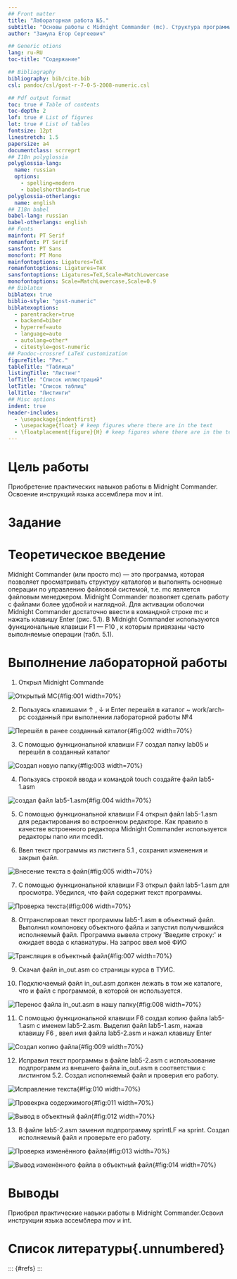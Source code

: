 ```yaml
---
## Front matter
title: "Лабораторная работа №5."
subtitle: "Основы работы с Midnight Commander (mc). Структура программы на языке ассемблера NASM. Системные вызовы в ОС GNU Linux"
author: "Замула Егор Сергеевич"

## Generic otions
lang: ru-RU
toc-title: "Содержание"

## Bibliography
bibliography: bib/cite.bib
csl: pandoc/csl/gost-r-7-0-5-2008-numeric.csl

## Pdf output format
toc: true # Table of contents
toc-depth: 2
lof: true # List of figures
lot: true # List of tables
fontsize: 12pt
linestretch: 1.5
papersize: a4
documentclass: scrreprt
## I18n polyglossia
polyglossia-lang:
  name: russian
  options:
	- spelling=modern
	- babelshorthands=true
polyglossia-otherlangs:
  name: english
## I18n babel
babel-lang: russian
babel-otherlangs: english
## Fonts
mainfont: PT Serif
romanfont: PT Serif
sansfont: PT Sans
monofont: PT Mono
mainfontoptions: Ligatures=TeX
romanfontoptions: Ligatures=TeX
sansfontoptions: Ligatures=TeX,Scale=MatchLowercase
monofontoptions: Scale=MatchLowercase,Scale=0.9
## Biblatex
biblatex: true
biblio-style: "gost-numeric"
biblatexoptions:
  - parentracker=true
  - backend=biber
  - hyperref=auto
  - language=auto
  - autolang=other*
  - citestyle=gost-numeric
## Pandoc-crossref LaTeX customization
figureTitle: "Рис."
tableTitle: "Таблица"
listingTitle: "Листинг"
lofTitle: "Список иллюстраций"
lotTitle: "Список таблиц"
lolTitle: "Листинги"
## Misc options
indent: true
header-includes:
  - \usepackage{indentfirst}
  - \usepackage{float} # keep figures where there are in the text
  - \floatplacement{figure}{H} # keep figures where there are in the text
---
```


# Цель работы

Приобретение практических навыков работы в Midnight Commander. Освоение инструкций языка ассемблера mov и int.

# Задание

# Теоретическое введение

Midnight Commander (или просто mc) — это программа, которая позволяет просматривать
структуру каталогов и выполнять основные операции по управлению файловой системой,
т.е. mc является файловым менеджером. Midnight Commander позволяет сделать работу с
файлами более удобной и наглядной.
Для активации оболочки Midnight Commander достаточно ввести в командной строке mc и
нажать клавишу Enter (рис. 5.1).
В Midnight Commander используются функциональные клавиши F1 — F10 , к которым
привязаны часто выполняемые операции (табл. 5.1).

# Выполнение лабораторной работы

1. Открыл Midnight Commande

![Открытый МС](https://github.com/egorzam21/study_2023-2024_arh-pc/blob/master/labs/lab05/report/image/%D0%9B05_%D0%90%D1%80%D1%85%D0%B8%D0%B2/%D0%A1%D0%BD%D0%B8%D0%BC%D0%BE%D0%BA%20%D1%8D%D0%BA%D1%80%D0%B0%D0%BD%D0%B0%20%D0%BE%D1%82%202023-11-19%2011-25-57.png?raw=true){#fig:001 width=70%}

2. Пользуясь клавишами ↑ , ↓ и Enter перешёл в каталог ~ work/arch-pc созданный при выполнении лабораторной работы №4 

![Перешёл в ранее созданный каталог](https://github.com/egorzam21/study_2023-2024_arh-pc/blob/master/labs/lab05/report/image/%D0%9B05_%D0%90%D1%80%D1%85%D0%B8%D0%B2/%D0%A1%D0%BD%D0%B8%D0%BC%D0%BE%D0%BA%20%D1%8D%D0%BA%D1%80%D0%B0%D0%BD%D0%B0%20%D0%BE%D1%82%202023-11-19%2011-28-03.png?raw=true){#fig:002 width=70%}

3. С помощью функциональной клавиши F7 создал папку lab05 и перешёл в созданный каталог

![Создал новую папку](https://github.com/egorzam21/study_2023-2024_arh-pc/blob/master/labs/lab05/report/image/%D0%9B05_%D0%90%D1%80%D1%85%D0%B8%D0%B2/%D0%A1%D0%BD%D0%B8%D0%BC%D0%BE%D0%BA%20%D1%8D%D0%BA%D1%80%D0%B0%D0%BD%D0%B0%20%D0%BE%D1%82%202023-11-19%2011-28-19.png?raw=true){#fig:003 width=70%}

4. Пользуясь строкой ввода и командой touch создайте файл lab5-1.asm 

![создал файл lab5-1.asm](https://github.com/egorzam21/study_2023-2024_arh-pc/blob/master/labs/lab05/report/image/%D0%9B05_%D0%90%D1%80%D1%85%D0%B8%D0%B2/%D0%A1%D0%BD%D0%B8%D0%BC%D0%BE%D0%BA%20%D1%8D%D0%BA%D1%80%D0%B0%D0%BD%D0%B0%20%D0%BE%D1%82%202023-11-19%2011-29-49.png?raw=true){#fig:004 width=70%}

5. С помощью функциональной клавиши F4 открыл файл lab5-1.asm для редактирования во встроенном редакторе. Как правило в качестве встроенного редактора Midnight Commander используется редакторы nano или mcedit.

6. Ввел текст программы из листинга 5.1 , сохранил изменения и закрыл файл.

![Внесение текста в файл](https://github.com/egorzam21/study_2023-2024_arh-pc/blob/master/labs/lab05/report/image/%D0%9B05_%D0%90%D1%80%D1%85%D0%B8%D0%B2/%D0%A1%D0%BD%D0%B8%D0%BC%D0%BE%D0%BA%20%D1%8D%D0%BA%D1%80%D0%B0%D0%BD%D0%B0%20%D0%BE%D1%82%202023-11-19%2011-37-17.png?raw=true){#fig:005 width=70%}

7. С помощью функциональной клавиши F3 открыл файл lab5-1.asm для просмотра. Убедился, что файл содержит текст программы.

![Проверка текста](https://github.com/egorzam21/study_2023-2024_arh-pc/blob/master/labs/lab05/report/image/%D0%9B05_%D0%90%D1%80%D1%85%D0%B8%D0%B2/%D0%A1%D0%BD%D0%B8%D0%BC%D0%BE%D0%BA%20%D1%8D%D0%BA%D1%80%D0%B0%D0%BD%D0%B0%20%D0%BE%D1%82%202023-11-19%2011-38-13.png?raw=true){#fig:006 width=70%}

8. Оттранслировал текст программы lab5-1.asm в объектный файл. Выполнил компоновку объектного файла и запустил получившийся исполняемый файл. Программа вывела строку 'Введите строку:' и ожидает ввода с клавиатуры. На запрос ввел моё ФИО

![Трансляция в объектный файл](https://github.com/egorzam21/study_2023-2024_arh-pc/blob/master/labs/lab05/report/image/%D0%9B05_%D0%90%D1%80%D1%85%D0%B8%D0%B2/%D0%A1%D0%BD%D0%B8%D0%BC%D0%BE%D0%BA%20%D1%8D%D0%BA%D1%80%D0%B0%D0%BD%D0%B0%20%D0%BE%D1%82%202023-11-19%2011-40-57.png?raw=true){#fig:007 width=70%}

9. Скачал файл in_out.asm со страницы курса в ТУИС.

10. Подключаемый файл in_out.asm должен лежать в том же каталоге, что и файл с программой, в которой он используется.

![Перенос файла in_out.asm в нашу папку](https://github.com/egorzam21/study_2023-2024_arh-pc/blob/master/labs/lab05/report/image/%D0%9B05_%D0%90%D1%80%D1%85%D0%B8%D0%B2/%D0%A1%D0%BD%D0%B8%D0%BC%D0%BE%D0%BA%20%D1%8D%D0%BA%D1%80%D0%B0%D0%BD%D0%B0%20%D0%BE%D1%82%202023-11-19%2011-46-47.png?raw=true){#fig:008 width=70%}

11. С помощью функциональной клавиши F6 создал копию файла lab5-1.asm с именем lab5-2.asm. Выделил файл lab5-1.asm, нажав клавишу F6 , ввел имя файла lab5-2.asm и нажал клавишу Enter 

![Создал копию файла](https://github.com/egorzam21/study_2023-2024_arh-pc/blob/master/labs/lab05/report/image/%D0%9B05_%D0%90%D1%80%D1%85%D0%B8%D0%B2/%D0%A1%D0%BD%D0%B8%D0%BC%D0%BE%D0%BA%20%D1%8D%D0%BA%D1%80%D0%B0%D0%BD%D0%B0%20%D0%BE%D1%82%202023-11-19%2011-48-23.png?raw=true){#fig:009 width=70%}

12. Исправил текст программы в файле lab5-2.asm с использование подпрограмм из внешнего файла in_out.asm в соответствии с листингом 5.2. Создал исполняемый файл и проверил его работу.

![Исправление текста](https://github.com/egorzam21/study_2023-2024_arh-pc/blob/master/labs/lab05/report/image/%D0%9B05_%D0%90%D1%80%D1%85%D0%B8%D0%B2/%D0%A1%D0%BD%D0%B8%D0%BC%D0%BE%D0%BA%20%D1%8D%D0%BA%D1%80%D0%B0%D0%BD%D0%B0%20%D0%BE%D1%82%202023-11-19%2011-51-04.png?raw=true){#fig:010 width=70%}

![Провекрка содержимого](https://github.com/egorzam21/study_2023-2024_arh-pc/blob/master/labs/lab05/report/image/%D0%9B05_%D0%90%D1%80%D1%85%D0%B8%D0%B2/%D0%A1%D0%BD%D0%B8%D0%BC%D0%BE%D0%BA%20%D1%8D%D0%BA%D1%80%D0%B0%D0%BD%D0%B0%20%D0%BE%D1%82%202023-11-19%2011-51-53.png?raw=true){#fig:011 width=70%}

![Вывод в объектный файл](https://github.com/egorzam21/study_2023-2024_arh-pc/blob/master/labs/lab05/report/image/%D0%9B05_%D0%90%D1%80%D1%85%D0%B8%D0%B2/%D0%A1%D0%BD%D0%B8%D0%BC%D0%BE%D0%BA%20%D1%8D%D0%BA%D1%80%D0%B0%D0%BD%D0%B0%20%D0%BE%D1%82%202023-11-19%2011-59-32.png?raw=true){#fig:012 width=70%}

13. В файле lab5-2.asm заменил подпрограмму sprintLF на sprint. Создал исполняемый файл и проверьте его работу.

![Проверка изменённого файла](https://github.com/egorzam21/study_2023-2024_arh-pc/blob/master/labs/lab05/report/image/%D0%9B05_%D0%90%D1%80%D1%85%D0%B8%D0%B2/%D0%A1%D0%BD%D0%B8%D0%BC%D0%BE%D0%BA%20%D1%8D%D0%BA%D1%80%D0%B0%D0%BD%D0%B0%20%D0%BE%D1%82%202023-11-19%2012-06-41.png?raw=true){#fig:013 width=70%}

![Вывод изменённого файла в объектный файл](https://github.com/egorzam21/study_2023-2024_arh-pc/blob/master/labs/lab05/report/image/%D0%9B05_%D0%90%D1%80%D1%85%D0%B8%D0%B2/%D0%A1%D0%BD%D0%B8%D0%BC%D0%BE%D0%BA%20%D1%8D%D0%BA%D1%80%D0%B0%D0%BD%D0%B0%20%D0%BE%D1%82%202023-11-19%2012-08-28.png?raw=true){#fig:014 width=70%}

# Выводы

Приобрел практические навыки работы в Midnight Commander.Освоил инструкции языка ассемблера mov и int.

# Список литературы{.unnumbered}

::: {#refs}
:::
